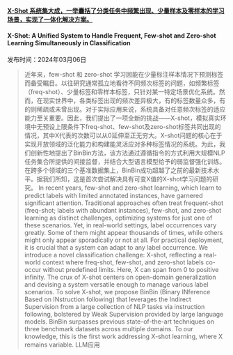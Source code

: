 #### [X-Shot 系统集大成，一举囊括了分类任务中频繁出现、少量样本及零样本的学习场景，实现了一体化解决方案。](https://arxiv.org/abs/2403.03863)
#### X-Shot: A Unified System to Handle Frequent, Few-shot and Zero-shot Learning Simultaneously in Classification
发布时间：2024年03月06日
> 近年来，few-shot 和 zero-shot 学习因能在少量标注样本情况下预测标签而备受瞩目。以往研究通常孤立地看待不同频次标签的问题，如频繁标签（freq-shot）、少量标签和零样本标签，只针对某一特定场景优化系统。然而，在现实世界中，各类标签出现的频次差异极大，有的标签数量众多，有的则稀疏或未曾出现。对于实际应用来说，系统具备对任意频次标签的适应能力至关重要。因此，我们提出了一项全新的挑战——X-shot，模拟真实环境中无预设上限条件下freq-shot、few-shot及zero-shot标签共同出现的情况，其中X代表的次数可以从0延伸至正无穷大。X-shot问题的核心在于实现开放领域的泛化能力和构建能灵活应对多种标签情况的系统。为此，我们创新性地提出了BinBin方法，该方法通过遵循指令的方式利用大规模NLP任务集合所提供的间接监督，并结合大型语言模型给予的弱监督强化训练。在跨多个领域的三个基准数据集上，BinBin成功超越了之前的最新技术水平。据我们所知，这是首次尝试解决具有可变X值的X-shot学习问题的研究。
> In recent years, few-shot and zero-shot learning, which learn to predict labels with limited annotated instances, have garnered significant attention. Traditional approaches often treat frequent-shot (freq-shot; labels with abundant instances), few-shot, and zero-shot learning as distinct challenges, optimizing systems for just one of these scenarios. Yet, in real-world settings, label occurrences vary greatly. Some of them might appear thousands of times, while others might only appear sporadically or not at all. For practical deployment, it is crucial that a system can adapt to any label occurrence. We introduce a novel classification challenge: X-shot, reflecting a real-world context where freq-shot, few-shot, and zero-shot labels co-occur without predefined limits. Here, X can span from 0 to positive infinity. The crux of X-shot centers on open-domain generalization and devising a system versatile enough to manage various label scenarios. To solve X-shot, we propose BinBin (Binary INference Based on INstruction following) that leverages the Indirect Supervision from a large collection of NLP tasks via instruction following, bolstered by Weak Supervision provided by large language models. BinBin surpasses previous state-of-the-art techniques on three benchmark datasets across multiple domains. To our knowledge, this is the first work addressing X-shot learning, where X remains variable.
LLM应用